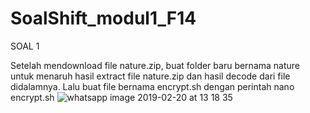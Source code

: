 # SoalShift_modul1_F14
SOAL 1

Setelah mendownload file nature.zip, buat folder baru bernama nature untuk menaruh hasil extract file nature.zip dan hasil decode dari file didalamnya. Lalu buat file bernama encrypt.sh dengan perintah nano encrypt.sh
![whatsapp image 2019-02-20 at 13 18 35](https://user-images.githubusercontent.com/47809366/53141292-21e39000-35c2-11e9-86a2-efb2cdc6ab24.jpeg)
